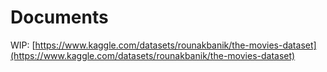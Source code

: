 # Documents

WIP: [https://www.kaggle.com/datasets/rounakbanik/the-movies-dataset](https://www.kaggle.com/datasets/rounakbanik/the-movies-dataset)
